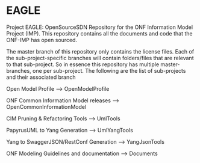 # EAGLE
Project EAGLE: OpenSourceSDN Repository for the ONF Information Model Project (IMP).
This repository contains all the documents and code that the ONF-IMP has open sourced.

The master branch of this repository only contains the license files. Each of the sub-project-specific branches will contain folders/files that are relevant to that sub-project. So in essence this repository has multiple master-branches, one per sub-project.
The following are the list of sub-projects and their associated branch

Open Model Profile --> OpenModelProfile

ONF Common Information Model releases --> OpenCommonInformationModel

CIM Pruning & Refactoring Tools --> UmlTools

PapyrusUML to Yang Generation --> UmlYangTools

Yang to SwaggerJSON/RestConf Generation --> YangJsonTools

ONF Modeling Guidelines and documentation --> Documents
